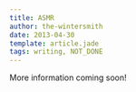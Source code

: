 ```yaml
---
title: ASMR
author: the-wintersmith
date: 2013-04-30
template: article.jade
tags: writing, NOT_DONE
---
```


More information coming soon!
